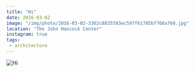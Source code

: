 ```yaml
---
title: "Hi"
date: 2016-03-02
image: "/img/photo/2016-03-02-3362c8835593ec597f61785bf768a768.jpg"
location: "The John Hancock Center"
instagram: true
tags:
 - architecture
---
```


![Hi](/img/photo/2016-03-02-3362c8835593ec597f61785bf768a768.jpg)

